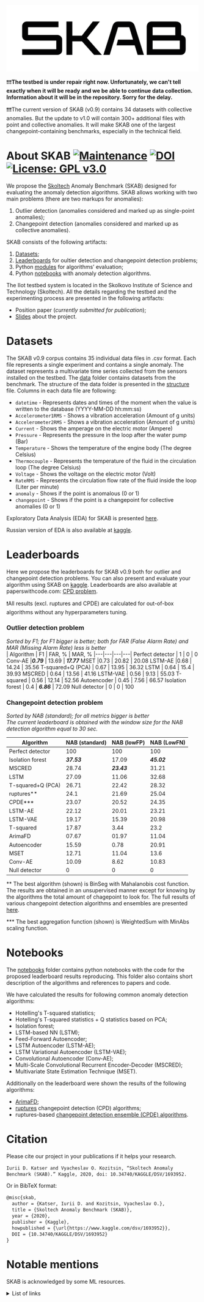 ![skab](docs/pictures/skab.png)

❗️❗️❗️**The testbed is under repair right now. Unfortunately, we can't tell exactly when it will be ready and we be able to continue data collection. Information about it will be in the repository. Sorry for the delay.**

❗️❗️❗️The current version of SKAB (v0.9) contains 34 datasets with collective anomalies. But the update to v1.0 will contain 300+ additional files with point and collective anomalies. It will make SKAB one of the largest changepoint-containing benchmarks, especially in the technical field.

# About SKAB [![Maintenance](https://img.shields.io/badge/Maintained%3F-yes-green.svg)](https://github.com/waico/SKAB/graphs/commit-activity) [![DOI](https://img.shields.io/badge/DOI-10.34740/kaggle/dsv/1693952-blue.svg)](https://doi.org/10.34740/KAGGLE/DSV/1693952) [![License: GPL v3.0](https://img.shields.io/badge/License-GPL%20v3.0-green.svg)](https://www.gnu.org/licenses/gpl-3.0.html)
We propose the [Skoltech](https://www.skoltech.ru/en) Anomaly Benchmark (SKAB) designed for evaluating the anomaly detection algorithms. SKAB allows working with two main problems (there are two markups for anomalies):
1. Outlier detection (anomalies considered and marked up as single-point anomalies);
2. Changepoint detection (anomalies considered and marked up as collective anomalies).

SKAB consists of the following artifacts:
1. [Datasets](#datasets);
2. [Leaderboards](#leaderboards) for oultier detection and changepoint detection problems;
3. Python [modules](https://github.com/waico/SKAB/blob/master/utils/evaluating.py) for algorithms’ evaluation;
4. Python [notebooks](#notebooks) with anomaly detection algorithms.

The IIot testbed system is located in the Skolkovo Institute of Science and Technology (Skoltech).
All the details regarding the testbed and the experimenting process are presented in the following artifacts:
- Position paper (*currently submitted for publication*);
- [Slides](https://drive.google.com/open?id=1dHUevwPp6ftQCEKnRgB4KMp9oLBMSiDM) about the project.

<a name="datasets"></a>
# Datasets
The SKAB v0.9 corpus contains 35 individual data files in .csv format. Each file represents a single experiment and contains a single anomaly. The dataset represents a multivariate time series collected from the sensors installed on the testbed. The [data](data/) folder contains datasets from the benchmark. The structure of the data folder is presented in the [structure](./data/README.md) file. Columns in each data file are following:
- `datetime` - Represents dates and times of the moment when the value is written to the database (YYYY-MM-DD hh:mm:ss)
- `Accelerometer1RMS` - Shows a vibration acceleration (Amount of g units)
- `Accelerometer2RMS` - Shows a vibration acceleration (Amount of g units)
- `Current` - Shows the amperage on the electric motor (Ampere)
- `Pressure` - Represents the pressure in the loop after the water pump (Bar)
- `Temperature` - Shows the temperature of the engine body (The degree Celsius)
- `Thermocouple` - Represents the temperature of the fluid in the circulation loop (The degree Celsius)
- `Voltage` - Shows the voltage on the electric motor (Volt)
- `RateRMS` - Represents the circulation flow rate of the fluid inside the loop (Liter per minute)
- `anomaly` - Shows if the point is anomalous (0 or 1)
- `changepoint` - Shows if the point is a changepoint for collective anomalies (0 or 1)

Exploratory Data Analysis (EDA) for SKAB is presented [here](https://github.com/waico/SKAB/blob/master/notebooks/EDA.ipynb). 

Russian version of EDA is also available at [kaggle](https://www.kaggle.com/newintown/eda-example). 

<a name="leaderboards"></a>

# Leaderboards
Here we propose the leaderboards for SKAB v0.9 both for outlier and changepoint detection problems. You can also present and evaluate your algorithm using SKAB on [kaggle](https://www.kaggle.com/yuriykatser/skoltech-anomaly-benchmark-skab). Leaderboards are also available at paperswithcode.com: [CPD problem](https://paperswithcode.com/sota/change-point-detection-on-skab).

❗️All results (excl. ruptures and CPDE) are calculated for out-of-box algorithms without any hyperparameters tuning.

### Outlier detection problem
*Sorted by F1; for F1 bigger is better; both for FAR (False Alarm Rate) and MAR (Missing Alarm Rate) less is better*  
| Algorithm | F1 | FAR, % | MAR, %
|---|---|---|---|
Perfect detector | 1 | 0 | 0
Conv-AE |***0.79*** | 13.69 | ***17.77***
MSET |0.73 | 20.82 | 20.08
LSTM-AE |0.68 | 14.24 | 35.56
T-squared+Q (PCA) | 0.67 | 13.95 | 36.32
LSTM | 0.64 | 15.4 | 39.93
MSCRED | 0.64 | 13.56 | 41.16
LSTM-VAE | 0.56 | 9.13 | 55.03
T-squared | 0.56 | 12.14 | 52.56
Autoencoder | 0.45 | 7.56 | 66.57
Isolation forest | 0.4 | ***6.86*** | 72.09
Null detector | 0  | 0 | 100

### Changepoint detection problem 
*Sorted by NAB (standard); for all metrics bigger is better*  
*The current leaderboard is obtained with the window size for the NAB detection algorithm equal to 30 sec.*  

| Algorithm | NAB (standard) | NAB (lowFP) | NAB (LowFN) |
|---|---|---|---|
|Perfect detector | 100 | 100 | 100 |
|Isolation forest | ***37.53*** | 17.09 | ***45.02***|
|MSCRED | 28.74 | ***23.43*** | 31.21|
|LSTM | 27.09 | 11.06 | 32.68|
|T-squared+Q (PCA) | 26.71 | 22.42 | 28.32|
|ruptures** | 24.1 | 21.69 | 25.04|
|CPDE*** | 23.07 | 20.52 | 24.35|
|LSTM-AE |22.12 | 20.01 | 23.21|
|LSTM-VAE | 19.17 | 15.39 | 20.98|
|T-squared | 17.87 | 3.44 | 23.2|
|ArimaFD | 07.67 | 01.97 | 11.04 |
|Autoencoder | 15.59 | 0.78 | 20.91|
|MSET | 12.71 | 11.04 | 13.6|
|Conv-AE | 10.09 | 8.62 | 10.83|
|Null detector | 0 | 0 | 0|

** The best algorithm (shown) is BinSeg with Mahalanobis cost function. The results are obtained in an unsupervised manner except for knowing by the algorithms the total amount of chagepoint to look for. The full results of various changepoint detection algorithms and ensembles are presented [here](https://github.com/YKatser/CPDE).

*** The best aggregation function (shown) is WeightedSum with MinAbs scaling function.

<a name="notebooks"></a>
# Notebooks
The [notebooks](notebooks/) folder contains python notebooks with the code for the proposed leaderboard results reproducing. This folder also contains short description of the algorithms and references to papers and code.

We have calculated the results for following common anomaly detection algorithms:
- Hotelling's T-squared statistics;
- Hotelling's T-squared statistics + Q statistics based on PCA;
- Isolation forest;
- LSTM-based NN (LSTM);
- Feed-Forward Autoencoder;
- LSTM Autoencoder (LSTM-AE);
- LSTM Variational Autoencoder (LSTM-VAE);
- Convolutional Autoencoder (Conv-AE);
- Multi-Scale Convolutional Recurrent Encoder-Decoder (MSCRED);
- Multivariate State Estimation Technique (MSET).

Additionally on the leaderboard were shown the results of the following algorithms:
- [ArimaFD](https://github.com/waico/arimafd);
- [ruptures](https://github.com/deepcharles/ruptures) changepoint detection (CPD) algorithms;
- ruptures-based [changepoint detection ensemble (CPDE) algorithms](https://github.com/YKatser/CPDE).

# Citation
Please cite our project in your publications if it helps your research.
```
Iurii D. Katser and Vyacheslav O. Kozitsin, “Skoltech Anomaly Benchmark (SKAB).” Kaggle, 2020, doi: 10.34740/KAGGLE/DSV/1693952.
```
Or in BibTeX format:
```
@misc{skab,
  author = {Katser, Iurii D. and Kozitsin, Vyacheslav O.},
  title = {Skoltech Anomaly Benchmark (SKAB)},
  year = {2020},
  publisher = {Kaggle},
  howpublished = {\url{https://www.kaggle.com/dsv/1693952}},
  DOI = {10.34740/KAGGLE/DSV/1693952}
}
```

# Notable mentions
SKAB is acknowledged by some ML resources.
<details>
  <summary>List of links</summary>

  - [Anomaly Detection Learning Resources](https://github.com/yzhao062/anomaly-detection-resources#34-datasets)
  - [awesome-TS-anomaly-detection](https://github.com/rob-med/awesome-TS-anomaly-detection#benchmark-datasets)
  - [List of datasets for machine-learning research](https://en.wikipedia.org/wiki/List_of_datasets_for_machine-learning_research#Anomaly_data)
  - [paperswithcode.com](https://paperswithcode.com/dataset/skab)
  - [Google datasets](https://datasetsearch.research.google.com/search?query=skoltech%20anomaly%20benchmark&docid=IIIE4VWbqUKszygyAAAAAA%3D%3D)
  - [Industrial ML Datasets](https://github.com/nicolasj92/industrial-ml-datasets)

</details>
